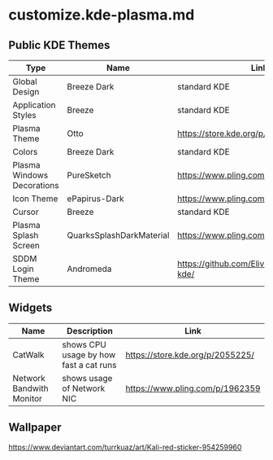 # customize.kde-plasma.md

## Public KDE Themes
| Type          | Name   | Link
| ------------- | ------------- | ------------- |
| Global Design | Breeze Dark | standard KDE |
| Application Styles | Breeze | standard KDE |
| Plasma Theme | Otto | https://store.kde.org/p/1358262/ |
| Colors | Breeze Dark | standard KDE |
| Plasma Windows Decorations | PureSketch | https://www.pling.com/p/2071198 |
| Icon Theme | ePapirus-Dark | https://www.pling.com/p/1166289 |
| Cursor | Breeze | standard KDE |
| Plasma Splash Screen | QuarksSplashDarkMaterial | https://www.pling.com/p/1401872 |
| SDDM Login Theme | Andromeda |  https://github.com/EliverLara/Andromeda-kde/ |

## Widgets
| Name          | Description   | Link
| ------------- | ------------- | ------------- |
| CatWalk       | shows CPU usage by how fast a cat runs | https://store.kde.org/p/2055225/ |
| Network Bandwith Monitor | shows usage of Network NIC | https://www.pling.com/p/1962359 |

## Wallpaper
https://www.deviantart.com/turrkuaz/art/Kali-red-sticker-954259960
